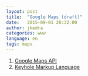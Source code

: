 ```yaml
---
layout: post
title:  "Google Maps (draft)"
date:   2015-09-01 20:32:00
author: jkedra
categories: www
language: en
tags: maps
---
```


1. [Google Maps API][gmaps]
2. [Keyhole Markup Language][kml]

[gmaps]: https://developers.google.com/maps/
[kml]: https://developers.google.com/kml/

